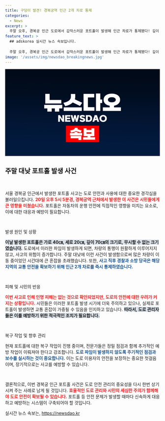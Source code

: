 ```yaml
---
title: 구덩이 발견! 경복궁역 인근 2개 차로 통제
categories:
  - News
excerpt: >
  주말 오후, 경복궁 인근 도로에서 갑작스러운 포트홀이 발생해 인근 차로가 통제됐다! 깊이 70㎝의 대형 도로 파임이 시민들을 긴장하게 만든 현장을 지금 확인해보세요.
feature_text: >
  ## adskorea 실시간 뉴스 속보입니다.

  주말 오후, 경복궁 인근 도로에서 갑작스러운 포트홀이 발생해 인근 차로가 통제됐다! 깊이 70㎝의 대형 도로 파임이 시민들을 긴장하게 만든 현장을 지금 확인해보세요.
image: '/assets/img/newsdao_breakingnews.jpg'
---
```


<p><img src="/assets/img/newsdao_breakingnews.jpg" alt="adskorea 속보" /></p>

<h2 data-ke-size="size26">주말 대낮 포트홀 발생 사건</h2>

<p data-ke-size="size16">&nbsp;</p>

<p>서울 경복궁 인근에서 발생한 포트홀 사고는 도로 안전과 사용에 대한 중요한 경각심을 불러일으킵니다. <b><span style="color: #ee2323;">20일 오후 5시 5분경, 경복궁역 근처에서 발생한 이 사건은 시민들에게 큰 영향을 미쳤습니다.</span></b> 포트홀은 자동차의 운행 안전에 직접적인 영향을 미치는 요소로, 이에 대한 대응과 예방이 필요합니다.</p>

<p data-ke-size="size16">&nbsp;</p>

<p>발생 원인 및 상황</p>

<p><b><span style="background-color: #21538527;">이날 발생한 포트홀은 가로 40㎝, 세로 20㎝, 깊이 70㎝의 크기로, 무시할 수 없는 크기였습니다.</span></b> 도로에서 이러한 파임이 발생하게 되면, 차량의 통행이 원활하게 이루어지지 않고, 사고의 위험이 증가합니다. 주말 대낮에 이런 사건이 발생함으로써 많은 차량이 이동 중이었던 시간대에 큰 혼잡을 초래했습니다. 또한, <b><span style="color: #1a5490;">사고 직후 경찰과 소방 당국은 해당 지역의 교통 안전을 확보하기 위해 인근 2개 차로를 즉시 통제하였습니다.</span></b></p>

<p data-ke-size="size16">&nbsp;</p>

<p>피해 및 시민의 반응</p>

<p><b><span style="color: #ee2323;">이번 사고로 인해 인명 피해는 없는 것으로 확인되었지만, 도로의 안전에 대한 우려가 커지는 상황입니다.</span></b> 시민들은 이러한 포트홀 발생 시기에 더욱 주의하고 있으나, 실제로 포트홀이 발생하면 교통 혼잡이 가중될 수 있음을 인지하고 있습니다. <b><span style="background-color: #21538527;">따라서, 도로 관리자들은 이를 예방하기 위한 적극적인 조치가 필요합니다.</span></b></p>

<p data-ke-size="size16">&nbsp;</p>

<p>복구 작업 및 향후 관리</p>

<p>현재 포트홀에 대한 복구 작업이 진행 중이며, 전문가들은 정밀 점검과 함께 추가적인 예방 작업이 이뤄져야 한다고 강조합니다. <b><span style="color: #1a5490;">도로 파임이 발생하지 않도록 주기적인 점검과 보수를 실시하는 것이 중요합니다.</span></b> 이는 도로 이용자의 안전을 보장하는 중요한 첫걸음이며, 장기적으로는 사고를 예방할 수 있습니다.</p>

<p data-ke-size="size16">&nbsp;</p>

<p>결론적으로, 이번 경복궁 인근 포트홀 사건은 도로 안전 관리의 중요성을 다시 한번 상기시켜 주는 사례로 남게 될 것입니다. <b><span style="color: #ee2323;">효율적인 도로 관리와 시민의 세심한 주의가 함께해야 도로 안전이 확보될 수 있습니다.</span></b> 포트홀 등 안전 문제가 발생할 때마다 신속하게 대응하고 예방하는 시스템이 구축되어야 할 것입니다.</p>
실시간 뉴스 속보는, <a href="https://newsdao.kr" rel="dofollow">https://newsdao.kr</a>


